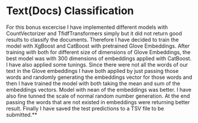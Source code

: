 # Text(Docs) Classification

For this bonus excercise I have implemented different models with CountVectorizer and TfidfTransformers simply but it did not return good results to classify the documents. Therefore I have decided to train the model with XgBoost and CatBoost with pretrained Glove Embeddings. After training with both for different size of dimensions of Glove Embeddings, the best model was with 300 dimensions of embeddings applied with CatBoost. I have also applied some tunings. Since there were not all the words of our text in the Glove embeddings I have both applied by just passing those words and randomly generating the embeddings vector for those words and then I have trained the model with both taking the mean and sum of the embeddings vectors. Model with nean of the embeddings was better. I have also fine tunned the scale of normal random number generation. At the end passing the words that are not existed in embeddings were returning better result. Finally I have saved the test predictions to a TSV file to be submitted.**



